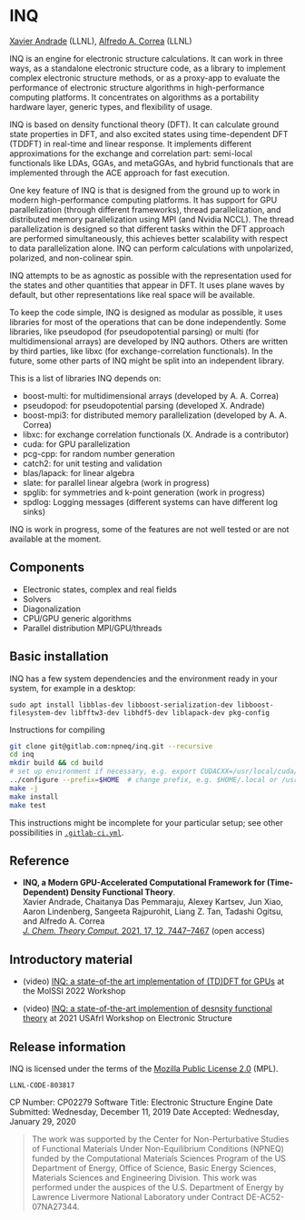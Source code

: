 # INQ

[Xavier Andrade](mailto:xavier@llnl.gov) (LLNL), [Alfredo A. Correa](mailto:correaa@llnl.gov) (LLNL)

INQ is an engine for electronic structure calculations.
It can work in three ways, as a standalone electronic structure code, as a library to implement complex electronic structure methods, or as a proxy-app to evaluate the performance of electronic structure algorithms in high-performance computing platforms.
It concentrates on algorithms as a portability hardware layer, generic types, and flexibility of usage.

INQ is based on density functional theory (DFT).
It can calculate ground state properties in DFT, and also excited states using time-dependent DFT (TDDFT) in real-time and linear response.
It implements different approximations for the exchange and correlation part: semi-local functionals like LDAs, GGAs, and metaGGAs, and hybrid functionals that are implemented through the ACE approach for fast execution.

One key feature of INQ is that is designed from the ground up to work in modern high-performance computing platforms.
It has support for GPU parallelization (through different frameworks), thread parallelization, and distributed memory parallelization using MPI (and Nvidia NCCL).
The thread parallelization is designed so that different tasks within the DFT approach are performed simultaneously, this achieves better scalability with respect to data parallelization alone.
INQ can perform calculations with unpolarized, polarized, and non-colinear spin.

INQ attempts to be as agnostic as possible with the representation used for the states and other quantities that appear in DFT.
It uses plane waves by default, but other representations like real space will be available.

To keep the code simple, INQ is designed as modular as possible, it uses libraries for most of the operations that can be done independently.
Some libraries, like pseudopod (for pseudopotential parsing) or multi (for multidimensional arrays) are developed by INQ authors.
Others are written by third parties, like libxc (for exchange-correlation functionals).
In the future, some other parts of INQ might be split into an independent library.

This is a list of libraries INQ depends on:

* boost-multi: for multidimensional arrays (developed by A. A. Correa)
* pseudopod: for pseudopotential parsing (developed X. Andrade)
* boost-mpi3: for distributed memory parallelization (developed by A. A. Correa)
* libxc: for exchange correlation functionals (X. Andrade is a contributor)
* cuda: for GPU parallelization
* pcg-cpp: for random number generation
* catch2: for unit testing and validation
* blas/lapack: for linear algebra
* slate: for parallel linear algebra (work in progress)
* spglib: for symmetries and k-point generation (work in progress)
* spdlog: Logging messages (different systems can have different log sinks)

INQ is work in progress, some of the features are not well tested or are not available at the moment.

## Components

* Electronic states, complex and real fields
* Solvers
* Diagonalization
* CPU/GPU generic algorithms
* Parallel distribution MPI/GPU/threads

## Basic installation

INQ has a few system dependencies and the environment ready in your system, for example in a desktop:
```
sudo apt install libblas-dev libboost-serialization-dev libboost-filesystem-dev libfftw3-dev libhdf5-dev liblapack-dev pkg-config
```

Instructions for compiling

```bash 
git clone git@gitlab.com:npneq/inq.git --recursive
cd inq
mkdir build && cd build
# set up environment if necessary, e.g. export CUDACXX=/usr/local/cuda/bin/nvcc, or load modules
../configure --prefix=$HOME  # change prefix, e.g. $HOME/.local or /usr/local (needs root access), if necessary,
make -j
make install
make test
```

This instructions might be incomplete for your particular setup; 
see other possibilities in [`.gitlab-ci.yml`](https://gitlab.com/npneq/inq/blob/master/.gitlab-ci.yml).

## Reference

- **INQ, a Modern GPU-Accelerated Computational Framework for (Time-Dependent) Density Functional Theory**.\
Xavier Andrade, Chaitanya Das Pemmaraju, Alexey Kartsev, Jun Xiao, Aaron Lindenberg, Sangeeta Rajpurohit, Liang Z. Tan, Tadashi Ogitsu, and Alfredo A. Correa\
[_J. Chem. Theory Comput._ 2021, 17, 12, 7447–7467](https://pubs.acs.org/doi/10.1021/acs.jctc.1c00562) (open access)

## Introductory material

- (video) [INQ: a state-of-the art implementation of (TD)DFT for GPUs](https://www.youtube.com/watch?v=pM4wwYjb5Vo) at the MolSSI 2022 Workshop

- (video) [INQ: a state-of-the-art implemention of desnsity functional theory](https://www.youtube.com/watch?v=ufzOBKn9ocU&t=3195s) at 2021 USAfrI Workshop on Electronic Structure

## Release information 

INQ is licensed under the terms of the [Mozilla Public License 2.0](https://www.mozilla.org/en-US/MPL/2.0/) (MPL).

``LLNL-CODE-803817``

CP Number: CP02279
Software Title: Electronic Structure Engine
Date Submitted: Wednesday, December 11, 2019
Date Accepted: Wednesday, January 29, 2020

> The work was supported by the Center for Non-Perturbative Studies of Functional Materials Under Non-Equilibrium Conditions (NPNEQ) funded by the Computational Materials Sciences Program of the US Department of Energy, Office of Science, Basic Energy Sciences, Materials Sciences and Engineering  Division.
> This work was performed under the auspices of the U.S. Department of Energy by Lawrence Livermore National Laboratory under Contract DE-AC52-07NA27344.
